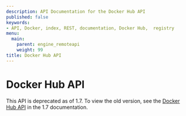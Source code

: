 ```yaml
---
description: API Documentation for the Docker Hub API
published: false
keywords:
- API, Docker, index, REST, documentation, Docker Hub,  registry
menu:
  main:
    parent: engine_remoteapi
    weight: 99
title: Docker Hub API
---
```


# Docker Hub API

This API is deprecated as of 1.7. To view the old version, see the [Docker Hub
API](https://docs.docker.com/v1.7/docker/reference/api/docker-io_api/) in the 1.7 documentation.
